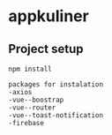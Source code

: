 # appkuliner

## Project setup
```
npm install

packages for instalation
-axios
-vue--boostrap
-vue--router
-vue--toast-notification
-firebase
